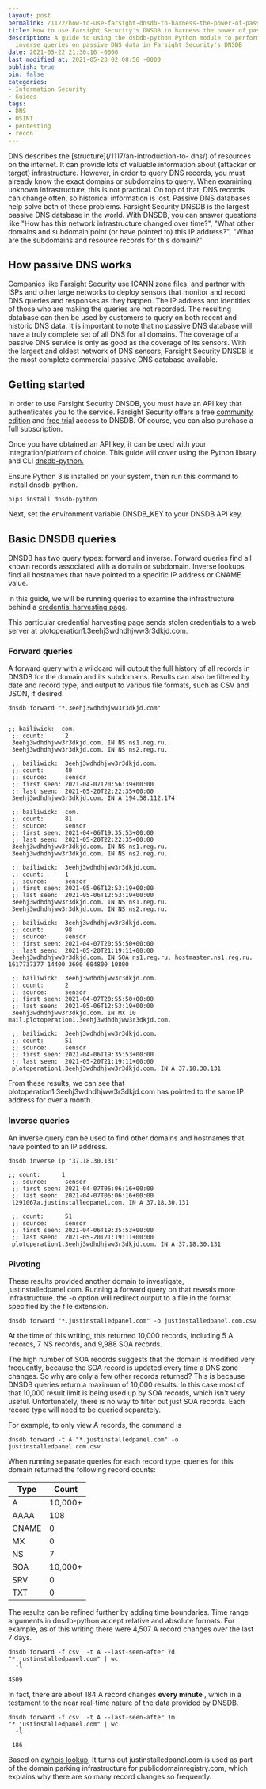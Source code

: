```yaml
---
layout: post
permalink: /1122/how-to-use-farsight-dnsdb-to-harness-the-power-of-passive-dns/
title: How to use Farsight Security's DNSDB to harness the power of passive DNS
description: A guide to using the dsbdb-python Python module to perform forward and
  inverse queries on passive DNS data in Farsight Security's DNSDB
date: 2021-05-22 21:30:16 -0000
last_modified_at: 2021-05-23 02:08:50 -0000
publish: true
pin: false
categories:
- Information Security
- Guides
tags:
- DNS
- OSINT
- pentesting
- recon
---
```

DNS describes the [structure](/1117/an-introduction-to-
dns/) of resources on the internet. It can provide lots of valuable
information about (attacker or target) infrastructure. However, in order to
query DNS records, you must already know the exact domains or subdomains to
query. When examining unknown infrastructure, this is not practical. On top of
that, DNS records can change often, so historical information is lost. Passive
DNS databases help solve both of these problems. Farsight Security DNSDB is
the largest passive DNS database in the world. With DNSDB, you can answer
questions like "How has this network infrastructure changed over time?", "What
other domains and subdomain point (or have pointed to) this IP address?",
"What are the subdomains and resource records for this domain?"

## How passive DNS works

Companies like Farsight Security use ICANN zone files, and partner with ISPs
and other large networks to deploy sensors that monitor and record DNS queries
and responses as they happen. The IP address and identities of those who are
making the queries are not recorded. The resulting database can then be used
by customers to query on both recent and historic DNS data. It is important to
note that no passive DNS database will have a truly complete set of all DNS
for all domains. The coverage of a passive DNS service is only as good as the
coverage of its sensors. With the largest and oldest network of DNS sensors,
Farsight Security DNSDB is the most complete commercial passive DNS database
available.

## Getting started

In order to use Farsight Security DNSDB, you must have an API key that
authenticates you to the service. Farsight Security offers a free [community
edition](https://www.farsightsecurity.com/dnsdb-community-edition/) and [free
trial](https://www.farsightsecurity.com/trial-api/) access to DNSDB. Of
course, you can also purchase a full subscription.

Once you have obtained an API key, it can be used with your
integration/platform of choice. This guide will cover using the Python library
and CLI [dnsdb-python.](https://pypi.org/project/dnsdb-python/)

Ensure Python 3 is installed on your system, then run this command to install
dnsdb-python.

    pip3 install dnsdb-python

Next, set the environment variable DNSDB_KEY to your DNSDB API key.

## Basic DNSDB queries

DNSDB has two query types: forward and inverse. Forward queries find all known
records associated with a domain or subdomain. Inverse lookups find all
hostnames that have pointed to a specific IP address or CNAME value.

in this guide, we will be running queries to examine the infrastructure behind
a [credential harvesting page](/1069/how-to-examine-a-credential-harvesting-page-using-microsoft-edge/).

This particular credential harvesting page sends stolen credentials to a web
server at plotoperation1.3eehj3wdhdhjww3r3dkjd.com.

### Forward queries

A forward query with a wildcard will output the full history of all records in
DNSDB for the domain and its subdomains. Results can also be filtered by date
and record type, and output to various file formats, such as CSV and JSON, if
desired.

    dnsdb forward "*.3eehj3wdhdhjww3r3dkjd.com"
    
    
    ;; bailiwick:  com.
     ;; count:      2
     3eehj3wdhdhjww3r3dkjd.com. IN NS ns1.reg.ru.
     3eehj3wdhdhjww3r3dkjd.com. IN NS ns2.reg.ru.
    
     ;; bailiwick:  3eehj3wdhdhjww3r3dkjd.com.
     ;; count:      40
     ;; source:     sensor
     ;; first seen: 2021-04-07T20:56:39+00:00
     ;; last seen:  2021-05-20T22:22:35+00:00
     3eehj3wdhdhjww3r3dkjd.com. IN A 194.58.112.174
    
     ;; bailiwick:  com.
     ;; count:      81
     ;; source:     sensor
     ;; first seen: 2021-04-06T19:35:53+00:00
     ;; last seen:  2021-05-20T22:22:35+00:00
     3eehj3wdhdhjww3r3dkjd.com. IN NS ns1.reg.ru.
     3eehj3wdhdhjww3r3dkjd.com. IN NS ns2.reg.ru.
    
     ;; bailiwick:  3eehj3wdhdhjww3r3dkjd.com.
     ;; count:      1
     ;; source:     sensor
     ;; first seen: 2021-05-06T12:53:19+00:00
     ;; last seen:  2021-05-06T12:53:19+00:00
     3eehj3wdhdhjww3r3dkjd.com. IN NS ns1.reg.ru.
     3eehj3wdhdhjww3r3dkjd.com. IN NS ns2.reg.ru.
    
     ;; bailiwick:  3eehj3wdhdhjww3r3dkjd.com.
     ;; count:      98
     ;; source:     sensor
     ;; first seen: 2021-04-07T20:55:50+00:00
     ;; last seen:  2021-05-20T21:19:11+00:00
     3eehj3wdhdhjww3r3dkjd.com. IN SOA ns1.reg.ru. hostmaster.ns1.reg.ru. 1617737377 14400 3600 604800 10800
    
     ;; bailiwick:  3eehj3wdhdhjww3r3dkjd.com.
     ;; count:      2
     ;; source:     sensor
     ;; first seen: 2021-04-07T20:55:50+00:00
     ;; last seen:  2021-05-06T12:53:19+00:00
     3eehj3wdhdhjww3r3dkjd.com. IN MX 10 mail.plotoperation1.3eehj3wdhdhjww3r3dkjd.com.
    
     ;; bailiwick:  3eehj3wdhdhjww3r3dkjd.com.
     ;; count:      51
     ;; source:     sensor
     ;; first seen: 2021-04-06T19:35:53+00:00
     ;; last seen:  2021-05-20T21:19:11+00:00
     plotoperation1.3eehj3wdhdhjww3r3dkjd.com. IN A 37.18.30.131

From these results, we can see that plotoperation1.3eehj3wdhdhjww3r3dkjd.com
has pointed to the same IP address for over a month.

### Inverse queries

An inverse query can be used to find other domains and hostnames that have
pointed to an IP address.

    dnsdb inverse ip "37.18.30.131"
    
    ;; count:      1
     ;; source:     sensor
     ;; first seen: 2021-04-07T06:06:16+00:00
     ;; last seen:  2021-04-07T06:06:16+00:00
     l291067a.justinstalledpanel.com. IN A 37.18.30.131
    
     ;; count:      51
     ;; source:     sensor
     ;; first seen: 2021-04-06T19:35:53+00:00
     ;; last seen:  2021-05-20T21:19:11+00:00
     plotoperation1.3eehj3wdhdhjww3r3dkjd.com. IN A 37.18.30.131

### Pivoting

These results provided another domain to investigate, justinstalledpanel.com.
Running a forward query on that reveals more infrastructure. the -o option
will redirect output to a file in the format specified by the file extension.

    dnsdb forward "*.justinstalledpanel.com" -o justinstalledpanel.com.csv

At the time of this writing, this returned 10,000 records, including 5 A
records, 7 NS records, and 9,988 SOA records.

The high number of SOA records suggests that the domain is modified very
frequently, because the SOA record is updated every time a DNS zone changes.
So why are only a few other records returned? This is because DNSDB queries
return a maximum of 10,000 results. In this case most of that 10,000 result
limit is being used up by SOA records, which isn't very useful. Unfortunately,
there is no way to filter out just SOA records. Each record type will need to
be queried separately.

For example, to only view A records, the command is

    dnsdb forward -t A "*.justinstalledpanel.com" -o justinstalledpanel.com.csv

When running separate queries for each record type, queries for this domain
returned the following record counts:

Type | Count  
---|---  
A | 10,000+  
AAAA | 108  
CNAME | 0  
MX | 0  
NS | 7  
SOA | 10,000+  
SRV | 0  
TXT | 0  
  
The results can be refined further by adding time boundaries. Time range
arguments in dnsdb-python accept relative and absolute formats. For example,
as of this writing there were 4,507 A record changes over the last 7 days.

    dnsdb forward -f csv  -t A --last-seen-after 7d "*.justinstalledpanel.com" | wc
      -l
     
    4509

In fact, there are about 184 A record changes **every minute** , which in a
testament to the near real-time nature of the data provided by DNSDB.

    dnsdb forward -f csv  -t A --last-seen-after 1m "*.justinstalledpanel.com" | wc
      -l
    
     186

Based on a[whois lookup](https://www.virustotal.com/gui/domain/justinstalledpanel.com/details),
It turns out justinstalledpanel.com is used as part of the domain parking
infrastructure for publicdomainregistry.com, which explains why there are so
many record changes so frequently.
